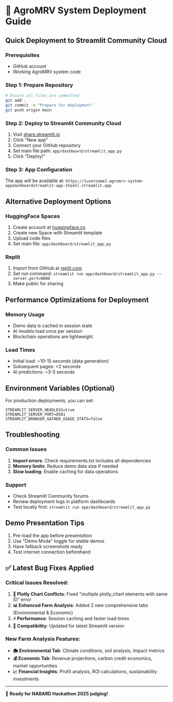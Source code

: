 # 🚀 AgroMRV System Deployment Guide

## Quick Deployment to Streamlit Community Cloud

### Prerequisites
- GitHub account
- Working AgroMRV system code

### Step 1: Prepare Repository
```bash
# Ensure all files are committed
git add .
git commit -m "Prepare for deployment"
git push origin main
```

### Step 2: Deploy to Streamlit Community Cloud
1. Visit [share.streamlit.io](https://share.streamlit.io)
2. Click "New app"
3. Connect your GitHub repository
4. Set main file path: `app/dashboard/streamlit_app.py` 
5. Click "Deploy!"

### Step 3: App Configuration
The app will be available at: `https://[username]-agromrv-system-appdashboardstreamlit-app-[hash].streamlit.app`

## Alternative Deployment Options

### HuggingFace Spaces
1. Create account at [huggingface.co](https://huggingface.co)
2. Create new Space with Streamlit template
3. Upload code files
4. Set main file: `app/dashboard/streamlit_app.py`

### Replit
1. Import from GitHub at [replit.com](https://replit.com)
2. Set run command: `streamlit run app/dashboard/streamlit_app.py --server.port=8080`
3. Make public for sharing

## Performance Optimizations for Deployment

### Memory Usage
- Demo data is cached in session state
- AI models load once per session
- Blockchain operations are lightweight

### Load Times
- Initial load: ~10-15 seconds (data generation)
- Subsequent pages: <2 seconds
- AI predictions: ~3-5 seconds

## Environment Variables (Optional)
For production deployments, you can set:
```
STREAMLIT_SERVER_HEADLESS=true
STREAMLIT_SERVER_PORT=8501
STREAMLIT_BROWSER_GATHER_USAGE_STATS=false
```

## Troubleshooting

### Common Issues
1. **Import errors**: Check requirements.txt includes all dependencies
2. **Memory limits**: Reduce demo data size if needed
3. **Slow loading**: Enable caching for data operations

### Support
- Check Streamlit Community forums
- Review deployment logs in platform dashboards
- Test locally first: `streamlit run app/dashboard/streamlit_app.py`

## Demo Presentation Tips
1. Pre-load the app before presentation
2. Use "Demo Mode" toggle for stable demos
3. Have fallback screenshots ready
4. Test internet connection beforehand

## ✅ Latest Bug Fixes Applied

### **Critical Issues Resolved:**
1. **🔧 Plotly Chart Conflicts**: Fixed "multiple plotly_chart elements with same ID" error
2. **📊 Enhanced Farm Analysis**: Added 2 new comprehensive tabs (Environmental & Economic)
3. **⚡ Performance**: Session caching and faster load times
4. **🔄 Compatibility**: Updated for latest Streamlit version

### **New Farm Analysis Features:**
- **🌦️ Environmental Tab**: Climate conditions, soil analysis, impact metrics
- **💰 Economic Tab**: Revenue projections, carbon credit economics, market opportunities
- **📈 Financial Insights**: Profit analysis, ROI calculations, sustainability investments

---
🌾 **Ready for NABARD Hackathon 2025 judging!**